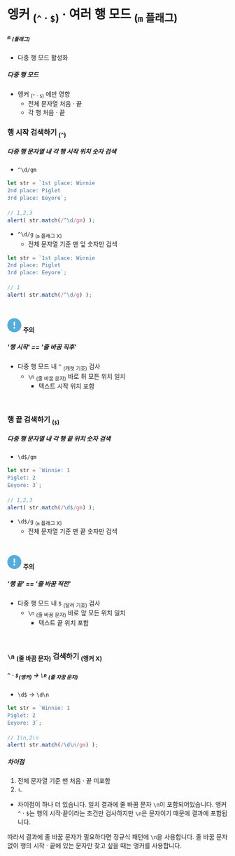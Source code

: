 엥커 <sub>(`^` · `$`)</sub> · 여러 행 모드 <sub>(`m` 플래그)</sub>
===================================

##### `m` <sub>(플래그)</sub>
- 다중 행 모드 활성화

##### 다중 행 모드
- 앵커 <sub>(`^` · `$`)</sub> 에만 영향
  - 전체 문자열 처음 · 끝
  - 각 행 처음 · 끝

### 행 시작 검색하기 <sub>(`^`)</sub>

##### 다중 행 문자열 내 각 행 시작 위치 숫자 검색
- `^\d/gm`
```javascript
let str = `1st place: Winnie
2nd place: Piglet
3rd place: Eeyore`;

// 1,2,3
alert( str.match(/^\d/gm) );
```
- `^\d/g` <sub>(`m` 플래그 X)</sub>
  - 전체 문자열 기준 맨 앞 숫자만 검색
```javascript
let str = `1st place: Winnie
2nd place: Piglet
3rd place: Eeyore`;

// 1
alert( str.match(/^\d/g) );
```

<br />

<img src="../../images/commons/icons/circle-exclamation-solid.svg" /> **주의**

##### '행 시작' == '줄 바꿈 직후'
- 다중 행 모드 내 `^` <sub>(캐럿 기호)</sub> 검사
  - `\n` <sub>(줄 바꿈 문자)</sub> 바로 뒤 모든 위치 일치
    - 텍스트 시작 위치 포함

<br />

### 행 끝 검색하기 <sub>(`$`)</sub>

##### 다중 행 문자열 내 각 행 끝 위치 숫자 검색
- `\d$/gm`
```javascript
let str = `Winnie: 1
Piglet: 2
Eeyore: 3`;

// 1,2,3
alert( str.match(/\d$/gm) );
```
- `\d$/g` <sub>(`m` 플래그 X)</sub>
  - 전체 문자열 기준 맨 끝 숫자만 검색

<br />

<img src="../../images/commons/icons/circle-exclamation-solid.svg" /> **주의**

##### '행 끝' == '줄 바꿈 직전'
- 다중 행 모드 내 `$` <sub>(달러 기호)</sub> 검사
  - `\n` <sub>(줄 바꿈 문자)</sub> 바로 앞 모든 위치 일치
    - 텍스트 끝 위치 포함

<br />

### `\n` <sub>(줄 바꿈 문자)</sub> 검색하기 <sub>(앵커 X)</sub>

##### `^` · `$`<sub>(앵커)</sub> → `\n` <sub>(줄 자꿈 문자)</sub>
- `\d$` → `\d\n`
```javascript
let str = `Winnie: 1
Piglet: 2
Eeyore: 3`;

// 1\n,2\n
alert( str.match(/\d\n/gm) );
```

##### 차이점
1. 전체 문자열 기준 맨 처음 · 끝 미포함
2. ㄴ
- 차이점이 하나 더 있습니다. 일치 결과에 줄 바꿈 문자 `\n`이 포함되어있습니다. 앵커 `^` · `$`는 행의 시작·끝이라는 조건만 검사하지만 `\n`은 문자이기 때문에 결과에 포함됩니다.

따라서 결과에 줄 바꿈 문자가 필요하다면 정규식 패턴에 `\n`을 사용합니다. 줄 바꿈 문자 없이 행의 시작 · 끝에 있는 문자만 찾고 싶을 때는 앵커를 사용합니다.
